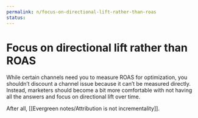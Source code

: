 ```yaml
---
permalink: n/focus-on-directional-lift-rather-than-roas
status: 
---
```

# Focus on directional lift rather than ROAS

While certain channels need you to measure ROAS for optimization, you shouldn’t discount a channel issue because it can’t be measured directly. Instead, marketers should become a bit more comfortable with not having all the answers and focus on directional lift over time.

After all, [[Evergreen notes/Attribution is not incrementality]].
